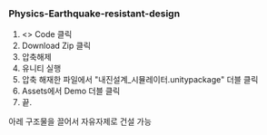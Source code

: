 ### Physics-Earthquake-resistant-design
 
1. <> Code 클릭
2. Download Zip 클릭
3. 압축해제
4. 유니티 실행
5. 압축 해재한 파일에서 "내진설계_시뮬레이터.unitypackage" 더블 클릭
6. Assets에서 Demo 더블 클릭
7. 끝.

아레 구조물을 끌어서 자유자제로 건설 가능
